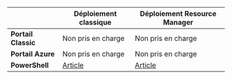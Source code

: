 |  | **Déploiement classique** | **Déploiement Resource Manager** |
| --- | --- | --- |
| **Portail Classic** |Non pris en charge |Non pris en charge |
| **Portail Azure** |Non pris en charge |Non pris en charge |
| **PowerShell** |[Article](../articles/expressroute/expressroute-howto-coexist-classic.md) |[Article](../articles/expressroute/expressroute-howto-coexist-resource-manager.md) |



<!--HONumber=Nov16_HO2-->


